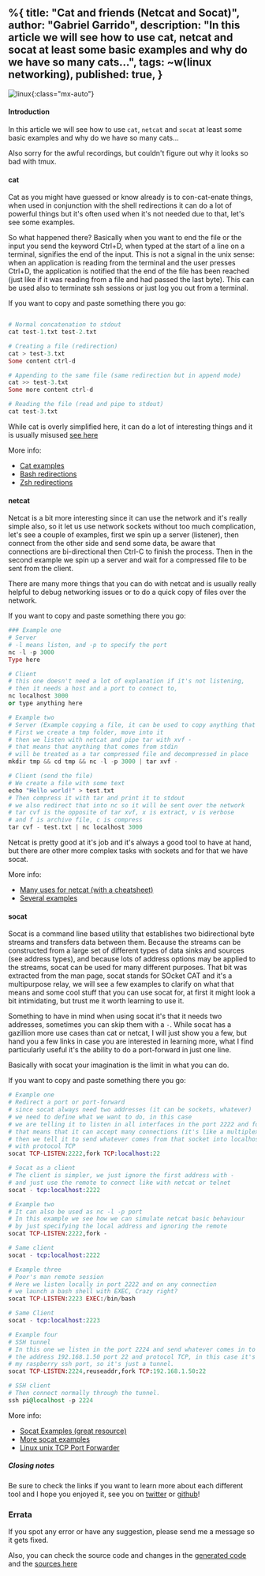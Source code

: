 %{
  title: "Cat and friends (Netcat and Socat)",
  author: "Gabriel Garrido",
  description: "In this article we will see how to use cat, netcat and socat at least some basic examples and why do we have so many cats...",
  tags: ~w(linux networking),
  published: true,
}
---

![linux](/images/linux.png){:class="mx-auto"}

#### **Introduction**
In this article we will see how to use `cat`, `netcat` and `socat` at least some basic examples and why do we have so many cats...

Also sorry for the awful recordings, but couldn't figure out why it looks so bad with tmux.

#### **cat**
Cat as you might have guessed or know already is to con-cat-enate things, when used in conjunction with the shell redirections it can do a lot of powerful things but it's often used when it's not needed due to that, let's see some examples.
<script src="https://asciinema.org/a/a48k8B7cUHXPsK0aJ3QNfL1zd.js" async data-preload="true" data-speed="2" data-size="small" data-cols="120" data-rows="20" id="asciicast-a48k8B7cUHXPsK0aJ3QNfL1zd" async></script>
So what happened there? Basically when you want to end the file or the input you send the keyword Ctrl+D, when typed at the start of a line on a terminal, signifies the end of the input. This is not a signal in the unix sense: when an application is reading from the terminal and the user presses Ctrl+D, the application is notified that the end of the file has been reached (just like if it was reading from a file and had passed the last byte). This can be used also to terminate ssh sessions or just log you out from a terminal.

If you want to copy and paste something there you go:

```elixir

# Normal concatenation to stdout
cat test-1.txt test-2.txt 

# Creating a file (redirection)
cat > test-3.txt
Some content ctrl-d

# Appending to the same file (same redirection but in append mode)
cat >> test-3.txt
Some more content ctrl-d

# Reading the file (read and pipe to stdout)
cat test-3.txt
```

While cat is overly simplified here, it can do a lot of interesting things and it is usually misused [see here](http://porkmail.org/era/unix/award.html)

More info:

- [Cat examples](https://www.tecmint.com/13-basic-cat-command-examples-in-linux/)
- [Bash redirections](https://www.gnu.org/savannah-checkouts/gnu/bash/manual/bash.html#Redirections)
- [Zsh redirections](http://zsh.sourceforge.net/Doc/Release/Redirection.html)


#### **netcat**
Netcat is a bit more interesting since it can use the network and it's really simple also, so it let us use network sockets without too much complication, let's see a couple of examples, first we spin up a server (listener), then connect from the other side and send some data, be aware that connections are bi-directional then Ctrl-C to finish the process. Then in the second example we spin up a server and wait for a compressed file to be sent from the client.
<script src="https://asciinema.org/a//aRoZYNLIr1EwCLYBpyhY5N2iC.js" async data-preload="true" data-speed="2" data-size="small" data-cols="125" data-rows="40" data-loop="true" id="asciicast-aRoZYNLIr1EwCLYBpyhY5N2iC" async></script>
There are many more things that you can do with netcat and is usually really helpful to debug networking issues or to do a quick copy of files over the network.

If you want to copy and paste something there you go:
```elixir
### Example one
# Server
# -l means listen, and -p to specify the port
nc -l -p 3000
Type here

# Client
# this one doesn't need a lot of explanation if it's not listening, 
# then it needs a host and a port to connect to,
nc localhost 3000
or type anything here

# Example two
# Server (Example copying a file, it can be used to copy anything that tar can send)
# First we create a tmp folder, move into it
# then we listen with netcat and pipe tar with xvf -
# that means that anything that comes from stdin
# will be treated as a tar compressed file and decompressed in place
mkdir tmp && cd tmp && nc -l -p 3000 | tar xvf - 

# Client (send the file)
# We create a file with some text
echo "Hello world!" > test.txt
# Then compress it with tar and print it to stdout 
# we also redirect that into nc so it will be sent over the network
# tar cvf is the opposite of tar xvf, x is extract, v is verbose
# and f is archive file, c is compress
tar cvf - test.txt | nc localhost 3000
```

Netcat is pretty good at it's job and it's always a good tool to have at hand, but there are other more complex tasks with sockets and for that we have socat.

More info:

- [Many uses for netcat (with a cheatsheet)](https://www.varonis.com/blog/netcat-commands/)
- [Several examples](https://www.poftut.com/netcat-nc-command-tutorial-examples/)


#### **socat**
Socat is a command line based utility that establishes two bidirectional byte streams and transfers data between them. Because the streams can be constructed from a large set of different types of data sinks and sources (see address types), and because lots of address options may be applied to the streams, socat can be used for many different purposes. That bit was extracted from the man page, socat stands for SOcket CAT and it's a multipurpose relay, we will see a few examples to clarify on what that means and some cool stuff that you can use socat for, at first it might look a bit intimidating, but trust me it worth learning to use it.

Something to have in mind when using socat it's that it needs two addresses, sometimes you can skip them with a `-`. While socat has a gazillion more use cases than cat or netcat, I will just show you a few, but hand you a few links in case you are interested in learning more, what I find particularly useful it's the ability to do a port-forward in just one line.

<script src="https://asciinema.org/a/HUuq9N8wUqZFhSKPGkpMKKzzg.js" async data-preload="true" data-speed="2" data-size="small" data-cols="125" data-rows="40" data-loop="true" id="asciicast-HUuq9N8wUqZFhSKPGkpMKKzzg" async></script>
Basically with socat your imagination is the limit in what you can do.

If you want to copy and paste something there you go:
```elixir
# Example one
# Redirect a port or port-forward
# since socat always need two addresses (it can be sockets, whatever)
# we need to define what we want to do, in this case
# we are telling it to listen in all interfaces in the port 2222 and fork
# that means that it can accept many connections (it's like a multiplexer) 
# then we tell it to send whatever comes from that socket into localhost and port 22
# with protocol TCP
socat TCP-LISTEN:2222,fork TCP:localhost:22

# Socat as a client 
# The client is simpler, we just ignore the first address with -
# and just use the remote to connect like with netcat or telnet
socat - tcp:localhost:2222

# Example two
# It can also be used as nc -l -p port
# In this example we see how we can simulate netcat basic behaviour
# by just specifying the local address and ignoring the remote
socat TCP-LISTEN:2222,fork -

# Same client
socat - tcp:localhost:2222

# Example three
# Poor's man remote session
# Here we listen locally in port 2222 and on any connection 
# we launch a bash shell with EXEC, Crazy right?
socat TCP-LISTEN:2223 EXEC:/bin/bash

# Same Client 
socat - tcp:localhost:2223

# Example four
# SSH tunnel
# In this one we listen in the port 2224 and send whatever comes in to 
# the address 192.168.1.50 port 22 and protocol TCP, in this case it's
# my raspberry ssh port, so it's just a tunnel.
socat TCP-LISTEN:2224,reuseaddr,fork TCP:192.168.1.50:22

# SSH client
# Then connect normally through the tunnel.
ssh pi@localhost -p 2224

```

More info:

- [Socat Examples (great resource)](https://github.com/craSH/socat/blob/master/EXAMPLES)
- [More socat examples](https://www.poftut.com/linux-multipurpose-relay-socat-command-tutorial-with-examples/)
- [Linux unix TCP Port Forwarder](https://www.cyberciti.biz/faq/linux-unix-tcp-port-forwarding/)


##### **Closing notes**
Be sure to check the links if you want to learn more about each different tool and I hope you enjoyed it, see you on [twitter](https://twitter.com/kainlite) or [github](https://github.com/kainlite)!

### Errata
If you spot any error or have any suggestion, please send me a message so it gets fixed.

Also, you can check the source code and changes in the [generated code](https://github.com/kainlite/kainlite.github.io) and the [sources here](https://github.com/kainlite/blog)
